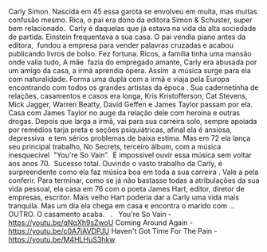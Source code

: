 Carly Simon. Nascida em 45 essa garota se envolveu em muita, mas muitas confusão mesmo. Rica, o pai era dono da editora Simon & Schuster, super bem relacionado.  Carly é daquelas que já estava na vida da alta sociedade de partida. Einstein frequentava a sua casa. O pai vendia piano antes da editora,  fundou a empresa para vender palavras cruzadas e acabou publicando livros de bolso. Fez fortuna. Ricos, a família tinha uma mansão onde valia tudo, A mãe  fazia do empregado amante, Carly era abusada por um amigo da casa, a irmã aprendia ópera. Assim  a música surge para ela com naturalidade. Forma uma dupla com a irmã e viaja pela Europa encontrando com todos os grandes artistas da época . Sua cadernetinha de relações, casamentos e casos era longa, Kris Kristofferson, Cat Stevens, Mick Jagger, Warren Beatty, David Geffen e James Taylor passam por ela. Casa com James Taylor no auge da relação dele com heroína e outras drogas. 
Depois que larga a irmã, vai para sua carreira solo, sempre apoiada por remédios tarja preta e seções psiquiátricas, afinal ela é ansiosa, depressiva  e tem sérios problemas de baixa estima. 
Mas em 72 ela lança seu principal trabalho, No Secrets, terceiro álbum, com a música inesquecível  "You're So Vain”.  É impossível ouvir essa música sem voltar aos anos 70.  Sucesso total. 
Ouvindo o vasto trabalho da Carly, é surpreendente como ela faz música boa em toda a sua carreira . Vale a pela conferir.
Para terminar, como se já não bastasse todas a atribulações da sua vida pessoal, ela casa em 76 com o poeta James Hart, editor, diretor de empresas, escritor. Mais velho Hart poderia dar a Carly uma vida mais tranquila. Mas um dia ela chega em casa e encontra o marido com … OUTRO. O casamento acaba.
 
.
 
You're So Vain -  https://youtu.be/qNqXh9sZwoU
Coming Around Again - https://youtu.be/c0A7jAVDPJU
Haven't Got Time For The Pain - https://youtu.be/M4HLHuS3hkw
